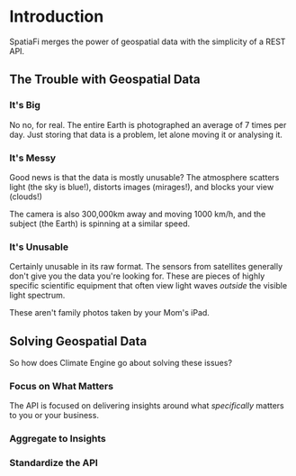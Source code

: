 # Introduction

SpatiaFi merges the power of geospatial data with the simplicity of a REST API.

## The Trouble with Geospatial Data

### It's Big
No no, for real. The entire Earth is photographed an average of 7 times per day.
Just storing that data is a problem, let alone moving it or analysing it.

### It's Messy
Good news is that the data is mostly unusable?
The atmosphere scatters light (the sky is blue!), distorts images (mirages!),
and blocks your view (clouds!)

The camera is also 300,000km away and moving 1000 km/h, and the subject (the Earth)
is spinning at a similar speed.

### It's Unusable
Certainly unusable in its raw format. The sensors from satellites generally
don't give you the data you're looking for. These are pieces of highly specific
scientific equipment that often view light waves *outside* the visible light spectrum.

These aren't family photos taken by your Mom's iPad.


## Solving Geospatial Data

So how does Climate Engine go about solving these issues?

### Focus on What Matters
The API is focused on delivering insights around what *specifically* matters to
you or your business.


### Aggregate to Insights


### Standardize the API

